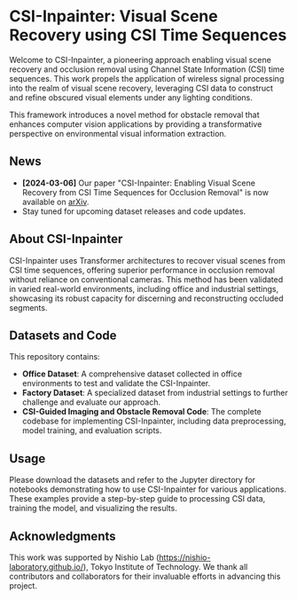 # CSI-Inpainter: Visual Scene Recovery using CSI Time Sequences

Welcome to CSI-Inpainter, a pioneering approach enabling visual scene recovery and occlusion removal using Channel State Information (CSI) time sequences. This work propels the application of wireless signal processing into the realm of visual scene recovery, leveraging CSI data to construct and refine obscured visual elements under any lighting conditions.

This framework introduces a novel method for obstacle removal that enhances computer vision applications by providing a transformative perspective on environmental visual information extraction.

## News

- **[2024-03-06]** Our paper "CSI-Inpainter: Enabling Visual Scene Recovery from CSI Time Sequences for Occlusion Removal" is now available on [arXiv](https://arxiv.org/abs/2305.05385v3).
- Stay tuned for upcoming dataset releases and code updates.

## About CSI-Inpainter

CSI-Inpainter uses Transformer architectures to recover visual scenes from CSI time sequences, offering superior performance in occlusion removal without reliance on conventional cameras. This method has been validated in varied real-world environments, including office and industrial settings, showcasing its robust capacity for discerning and reconstructing occluded segments.

## Datasets and Code

This repository contains:
- **Office Dataset**: A comprehensive dataset collected in office environments to test and validate the CSI-Inpainter.
- **Factory Dataset**: A specialized dataset from industrial settings to further challenge and evaluate our approach.
- **CSI-Guided Imaging and Obstacle Removal Code**: The complete codebase for implementing CSI-Inpainter, including data preprocessing, model training, and evaluation scripts.

## Usage
Please download the datasets and refer to the Jupyter directory for notebooks demonstrating how to use CSI-Inpainter for various applications. These examples provide a step-by-step guide to processing CSI data, training the model, and visualizing the results.

## Acknowledgments
This work was supported by Nishio Lab (https://nishio-laboratory.github.io/), Tokyo Institute of Technology. We thank all contributors and collaborators for their invaluable efforts in advancing this project.

